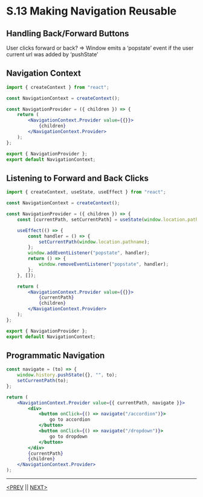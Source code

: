 # S.13 Making Navigation Reusable

## Handling Back/Forward Buttons

User clicks forward or back? ⇒ Window emits a ‘popstate’ event if the user current url was added by ‘pushState’

## Navigation Context

```jsx
import { createContext } from "react";

const NavigationContext = createContext();

const NavigationProvider = ({ children }) => {
	return (
		<NavigationContext.Provider value={{}}>
			{children}
		</NavigationContext.Provider>
	);
};

export { NavigationProvider };
export default NavigationContext;
```

## Listening to Forward and Back Clicks

```jsx
import { createContext, useState, useEffect } from "react";

const NavigationContext = createContext();

const NavigationProvider = ({ children }) => {
	const [currentPath, setCurrentPath] = useState(window.location.pathname);

	useEffect(() => {
		const handler = () => {
			setCurrentPath(window.location.pathname);
		};
		window.addEventListener("popstate", handler);
		return () => {
			window.removeEventListener("popstate", handler);
		};
	}, []);

	return (
		<NavigationContext.Provider value={{}}>
			{currentPath}
			{children}
		</NavigationContext.Provider>
	);
};

export { NavigationProvider };
export default NavigationContext;
```

## Programmatic Navigation

```jsx
const navigate = (to) => {
	window.history.pushState({}, "", to);
	setCurrentPath(to);
};

return (
	<NavigationContext.Provider value={{ currentPath, navigate }}>
		<div>
			<button onClick={() => navigate("/accordion")}>
				go to accordion
			</button>
			<button onClick={() => navigate("/dropdown")}>
				go to dropdown
			</button>
		</div>
		{currentPath}
		{children}
	</NavigationContext.Provider>
);
```

---

[<PREV](./230218.md) || [NEXT>](./230219.md)
